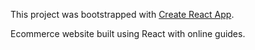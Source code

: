 This project was bootstrapped with [Create React App](https://github.com/facebook/create-react-app).

Ecommerce website built using React with online guides. 